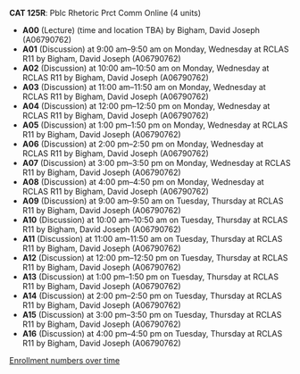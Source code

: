 **CAT 125R**: Pblc Rhetoric Prct Comm Online (4 units)

- **A00** (Lecture) (time and location TBA) by Bigham, David Joseph (A06790762)
- **A01** (Discussion) at 9:00 am–9:50 am on Monday, Wednesday at RCLAS R11 by Bigham, David Joseph (A06790762)
- **A02** (Discussion) at 10:00 am–10:50 am on Monday, Wednesday at RCLAS R11 by Bigham, David Joseph (A06790762)
- **A03** (Discussion) at 11:00 am–11:50 am on Monday, Wednesday at RCLAS R11 by Bigham, David Joseph (A06790762)
- **A04** (Discussion) at 12:00 pm–12:50 pm on Monday, Wednesday at RCLAS R11 by Bigham, David Joseph (A06790762)
- **A05** (Discussion) at 1:00 pm–1:50 pm on Monday, Wednesday at RCLAS R11 by Bigham, David Joseph (A06790762)
- **A06** (Discussion) at 2:00 pm–2:50 pm on Monday, Wednesday at RCLAS R11 by Bigham, David Joseph (A06790762)
- **A07** (Discussion) at 3:00 pm–3:50 pm on Monday, Wednesday at RCLAS R11 by Bigham, David Joseph (A06790762)
- **A08** (Discussion) at 4:00 pm–4:50 pm on Monday, Wednesday at RCLAS R11 by Bigham, David Joseph (A06790762)
- **A09** (Discussion) at 9:00 am–9:50 am on Tuesday, Thursday at RCLAS R11 by Bigham, David Joseph (A06790762)
- **A10** (Discussion) at 10:00 am–10:50 am on Tuesday, Thursday at RCLAS R11 by Bigham, David Joseph (A06790762)
- **A11** (Discussion) at 11:00 am–11:50 am on Tuesday, Thursday at RCLAS R11 by Bigham, David Joseph (A06790762)
- **A12** (Discussion) at 12:00 pm–12:50 pm on Tuesday, Thursday at RCLAS R11 by Bigham, David Joseph (A06790762)
- **A13** (Discussion) at 1:00 pm–1:50 pm on Tuesday, Thursday at RCLAS R11 by Bigham, David Joseph (A06790762)
- **A14** (Discussion) at 2:00 pm–2:50 pm on Tuesday, Thursday at RCLAS R11 by Bigham, David Joseph (A06790762)
- **A15** (Discussion) at 3:00 pm–3:50 pm on Tuesday, Thursday at RCLAS R11 by Bigham, David Joseph (A06790762)
- **A16** (Discussion) at 4:00 pm–4:50 pm on Tuesday, Thursday at RCLAS R11 by Bigham, David Joseph (A06790762)

[Enrollment numbers over time](./CAT125R.tsv)
